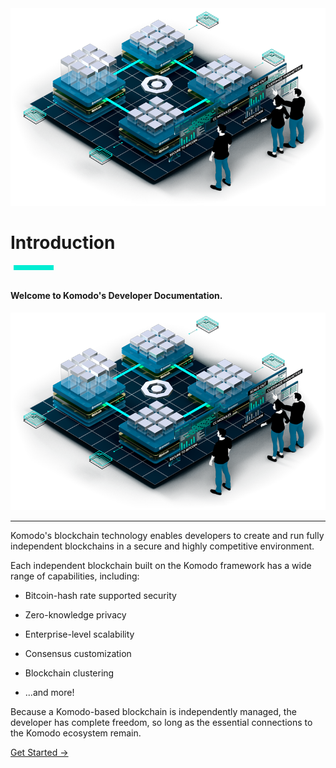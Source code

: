 <!--Sidd: Since the below HTML content is not a repeating element, I'm not going to create a unique component, nor a separate CSS class at this time.-->

<div>

<div class="introductoryImage">

<img src="./Dev_Docs_Introduction_small.png">

</div>

<h1>Introduction</h1>

<div style="width: 4rem; height: .5rem; margin: .1rem 0rem 2rem .3rem; background-color: #00EDD3;"></div>

<h4>Welcome to Komodo's Developer Documentation.</h4>

<div class="mobileIntroductoryImage">

<img src="./Dev_Docs_Introduction_small.png">

</div>

</div>

<hr style="clear: both;">

Komodo's blockchain technology enables developers to create and run fully independent blockchains in a secure and highly competitive environment.

Each independent blockchain built on the Komodo framework has a wide range of capabilities, including:

* Bitcoin-hash rate supported security

* Zero-knowledge privacy

* Enterprise-level scalability

* Consensus customization

* Blockchain clustering

* ...and more!

Because a Komodo-based blockchain is independently managed, the developer has complete freedom, so long as the essential connections to the Komodo ecosystem remain.


[Get Started →](/basic-docs/start-here/outline-for-new-developers.html)

<!-- Sidd: Divs below cause issues when loading page. Very ugly, and blinks. 

<div class="introductionLinkDiv">

<a class="introductionLink" href="../basic-docs/start-here/outline-for-new-developers.html">Get Started →</a>

</div>
-->
